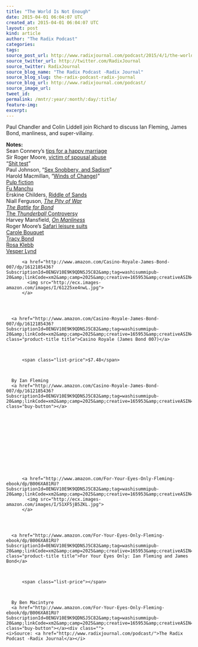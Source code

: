 ```yaml
---
title: "The World Is Not Enough"
date: 2015-04-01 06:04:07 UTC
created_at: 2015-04-01 06:04:07 UTC
layout: post
kind: article
author: "The Radix Podcast"
categories: 
tags: 
source_post_url: http://www.radixjournal.com/podcast/2015/4/1/the-world-is-not-enough
source_twitter_url: http://twitter.com/RadixJournal
source_twitter: RadixJournal
source_blog_name: "The Radix Podcast -Radix Journal"
source_blog_slug: the-radix-podcast-radix-journal
source_blog_url: http://www.radixjournal.com/podcast/
source_image_url: 
tweet_id:
permalink: /mntr/:year/:month/:day/:title/
feature-img: 
excerpt:
---
```

<p>Paul Chandler and Colin Liddell join Richard to discuss Ian Fleming, James Bond, manliness, and super-villainy. </p>



<p><strong>Notes:</strong> <br>
Sean Connery’s <a href="https://www.youtube.com/watch?v=mzXkbJwrN38">tips for a happy marriage</a> <br>
Sir Roger Moore, <a href="http://www.independent.co.uk/news/people/news/007-sir-roger-moore-was-victim-of-domestic-violence-8130816.html">victim of spousal abuse</a> <br>
“<a href="http://illimitablemen.com/2014/12/14/the-shit-test-encyclopedia/">Shit test</a>” <br>
Paul Johnson, “<a href="http://www.newstatesman.com/society/2007/02/1958-bond-fleming-girl-sex">Sex Snobbery, and Sadism</a>” <br>
Harold Macmillan, “<a href="http://en.wikipedia.org/wiki/Wind_of_Change_(speech">Winds of Change</a>)" <br>
<a href="http://en.wikipedia.org/wiki/Pulp_magazine">Pulp fiction</a> <br>
<a href="http://en.wikipedia.org/wiki/Fu_Manchu">Fu Manchu</a> <br>
Erskine Childers, <a href="http://en.wikipedia.org/wiki/The_Riddle_of_the_Sands">Riddle of Sands</a> <br>
Niall Ferguson, <em><a href="http://www.amazon.com/exec/obidos/ASIN/0465057128/washisummipub-20">The Pity of War</a></em> <br>
<em><a href="http://www.amazon.com/exec/obidos/ASIN/0955767008/washisummipub-20">The Battle for Bond</a></em> <br>
<a href="http://en.wikipedia.org/wiki/Thunderball_(novel)#Controversy">The <em>Thunderball</em> Controversy</a> <br>
Harvey Mansfield, <em><a href="http://www.amazon.com/exec/obidos/ASIN/0300122543/washisummipub-20">On Manliness</a></em> <br>
Roger Moore’s <a href="http://thesuitsofjamesbond.com/the-safari-leisure-jacket/">Safari leisure suits</a> <br>
<a href="http://en.wikipedia.org/wiki/Carole_Bouquet">Carole Bouquet</a> <br>
<a href="http://en.wikipedia.org/wiki/Tracy_Bond">Tracy Bond</a> <br>
<a href="http://en.wikipedia.org/wiki/Rosa_Klebb">Rosa Klebb</a> <br>
<a href="http://en.wikipedia.org/wiki/Vesper_Lynd">Vesper Lynd</a>  </p>



  

    
        
          <a href="http://www.amazon.com/Casino-Royale-James-Bond-007/dp/1612185436?SubscriptionId=0ENGV10E9K9QDNSJ5C82&amp;tag=washisummipub-20&amp;linkCode=xm2&amp;camp=2025&amp;creative=165953&amp;creativeASIN=1612185436">
            <img src="http://ecx.images-amazon.com/images/I/61225xe4nwL.jpg">
          </a>
        
    

    
      <a href="http://www.amazon.com/Casino-Royale-James-Bond-007/dp/1612185436?SubscriptionId=0ENGV10E9K9QDNSJ5C82&amp;tag=washisummipub-20&amp;linkCode=xm2&amp;camp=2025&amp;creative=165953&amp;creativeASIN=1612185436" class="product-title title">Casino Royale (James Bond 007)</a>
       
        
          
          <span class="list-price">$7.48</span>
          
        
      
      By Ian Fleming
      <a href="http://www.amazon.com/Casino-Royale-James-Bond-007/dp/1612185436?SubscriptionId=0ENGV10E9K9QDNSJ5C82&amp;tag=washisummipub-20&amp;linkCode=xm2&amp;camp=2025&amp;creative=165953&amp;creativeASIN=1612185436" class="buy-button"></a>

    

  





  

    
        
          <a href="http://www.amazon.com/For-Your-Eyes-Only-Fleming-ebook/dp/B006XA81RU?SubscriptionId=0ENGV10E9K9QDNSJ5C82&amp;tag=washisummipub-20&amp;linkCode=xm2&amp;camp=2025&amp;creative=165953&amp;creativeASIN=B006XA81RU">
            <img src="http://ecx.images-amazon.com/images/I/51XF5jB5ZKL.jpg">
          </a>
        
    

    
      <a href="http://www.amazon.com/For-Your-Eyes-Only-Fleming-ebook/dp/B006XA81RU?SubscriptionId=0ENGV10E9K9QDNSJ5C82&amp;tag=washisummipub-20&amp;linkCode=xm2&amp;camp=2025&amp;creative=165953&amp;creativeASIN=B006XA81RU" class="product-title title">For Your Eyes Only: Ian Fleming and James Bond</a>
       
        
          
          <span class="list-price"></span>
          
        
      
      By Ben Macintyre
      <a href="http://www.amazon.com/For-Your-Eyes-Only-Fleming-ebook/dp/B006XA81RU?SubscriptionId=0ENGV10E9K9QDNSJ5C82&amp;tag=washisummipub-20&amp;linkCode=xm2&amp;camp=2025&amp;creative=165953&amp;creativeASIN=B006XA81RU" class="buy-button"></a><div class="">
    <i>Source: <a href="http://www.radixjournal.com/podcast/">The Radix Podcast -Radix Journal</a></i>
</div>
